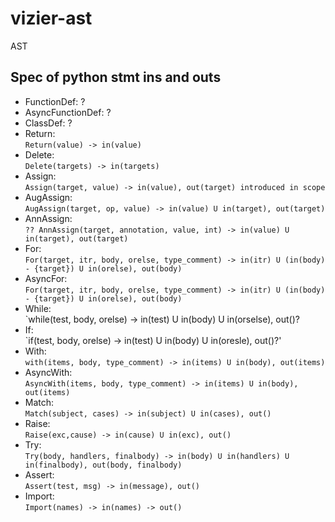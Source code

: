 # vizier-ast
AST



## Spec of python stmt ins and outs
- FunctionDef:
     ?
- AsyncFunctionDef:
     ?
- ClassDef:
     ?
- Return: \
     `Return(value) -> in(value)`
- Delete: \
     `Delete(targets) -> in(targets)`
- Assign: \
     `Assign(target, value) -> in(value), out(target) introduced in scope`
- AugAssign: \
     `AugAssign(target, op, value) -> in(value) U in(target), out(target)`
- AnnAssign: \
      `?? AnnAssign(target, annotation, value, int) -> in(value) U in(target), out(target)`
- For: \
     `For(target, itr, body, orelse, type_comment) -> in(itr) U (in(body) - {target}) U in(orelse), out(body)`
- AsyncFor: \
     `For(target, itr, body, orelse, type_comment) -> in(itr) U (in(body) - {target}) U in(orelse), out(body)`
- While: \
     `while(test, body, orelse) -> in(test) U in(body) U in(orselse), out()?
- If: \
     `if(test, body, orelse) -> in(test) U in(body) U in(oresle), out()?'
- With: \
     `with(items, body, type_comment) -> in(items) U in(body), out(items)`
- AsyncWith: \
     `AsyncWith(items, body, type_comment) -> in(items) U in(body), out(items)`
- Match: \
     `Match(subject, cases) -> in(subject) U in(cases), out()`
- Raise: \
     `Raise(exc,cause) -> in(cause) U in(exc), out()`
- Try: \
     `Try(body, handlers, finalbody) -> in(body) U in(handlers) U in(finalbody), out(body, finalbody)`
- Assert: \
     `Assert(test, msg) -> in(message), out()`
- Import: \
     `Import(names) -> in(names) -> out()`




